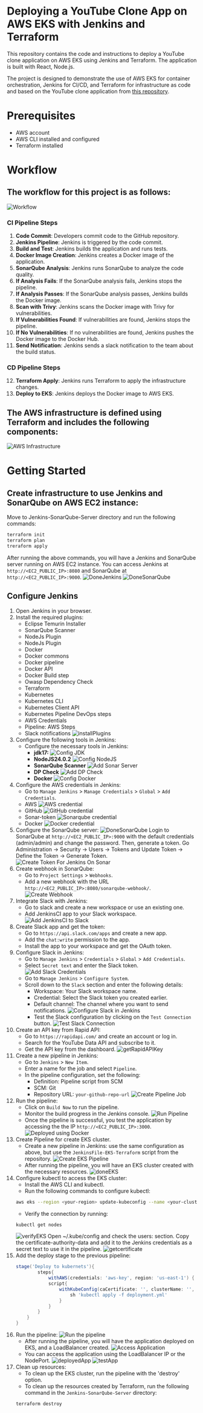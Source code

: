 # Deploying a YouTube Clone App on AWS EKS with Jenkins and Terraform
This repository contains the code and instructions to deploy a YouTube clone application on AWS EKS using Jenkins and Terraform. The application is built with React, Node.js.

The project is designed to demonstrate the use of AWS EKS for container orchestration, Jenkins for CI/CD, and Terraform for infrastructure as code and based on the YouTube clone application from [this repository](https://github.com/uniquesreedhar/Youtube-clone-app).
# Prerequisites
- AWS account
- AWS CLI installed and configured
- Terraform installed

# Workflow
## The workflow for this project is as follows:

![Workflow](/img/DevSecOps_final.png)
### CI Pipeline Steps
1. **Code Commit**: Developers commit code to the GitHub repository.
2. **Jenkins Pipeline**: Jenkins is triggered by the code commit.
3. **Build and Test**: Jenkins builds the application and runs tests.
4. **Docker Image Creation**: Jenkins creates a Docker image of the application.
5. **SonarQube Analysis**: Jenkins runs SonarQube to analyze the code quality.
6. **If Analysis Fails**: If the SonarQube analysis fails, Jenkins stops the pipeline.
7. **If Analysis Passes**: If the SonarQube analysis passes, Jenkins builds the Docker image.
8. **Scan with Trivy**: Jenkins scans the Docker image with Trivy for vulnerabilities.
9. **If Vulnerabilities Found**: If vulnerabilities are found, Jenkins stops the pipeline.
10. **If No Vulnerabilities**: If no vulnerabilities are found, Jenkins pushes the Docker image to the Docker Hub.
11. **Send Notification**: Jenkins sends a slack notification to the team about the build status.
### CD Pipeline Steps
12. **Terraform Apply**: Jenkins runs Terraform to apply the infrastructure changes.
13. **Deploy to EKS**: Jenkins deploys the Docker image to AWS EKS.

## The AWS infrastructure is defined using Terraform and includes the following components:
![AWS Infrastructure](/img/AWS-Data.jpg)


# Getting Started
## Create infrastructure to use Jenkins and SonarQube on AWS EC2 instance:
Move to Jenkins-SonarQube-Server directory and run the following commands:
```bash
terraform init
terraform plan
treraform apply
```
After running the above commands, you will have a Jenkins and SonarQube server running on AWS EC2 instance. You can access Jenkins at `http://<EC2_PUBLIC_IP>:8080` and SonarQube at `http://<EC2_PUBLIC_IP>:9000`.
![DoneJenkins](/img/DoneJenkins.png)
![DoneSonarQube](/img/DoneSonar.png)
## Configure Jenkins
1. Open Jenkins in your browser.
2. Install the required plugins:
    - Eclipse Temurin Installer 
    - SonarQube Scanner 
    - NodeJs Plugin 
    - NodeJs Plugin 
    - Docker
    - Docker commons
    - Docker pipeline
    - Docker API
    - Docker Build step
    - Owasp Dependency Check
    - Terraform
    - Kubernetes
    - Kubernetes CLI
    - Kubernetes Client API
    - Kubernetes Pipeline DevOps steps
    - AWS Credentials
    - Pipeline: AWS Steps
    - Slack notifications
![installPlugins](/img/installPlugins.png)
3. Configure the following tools in Jenkins:
    - Configure the necessary tools in Jenkins:
         - **jdk17:**
![Config JDK](/img/configJDK.png)
        - **NodeJS24.0.2**
![Config NodeJS](/img/configNodeJS.png)
        - **SonarQube Scanner**
![Add Sonar Server](/img/configSonar-scanner.png)
        - **DP Check**
![Add DP Check](/img/configDP-Check.png)
        - **Docker**
![Config Docker](/img/configDocker.png)
4. Configure the AWS credentials in Jenkins:
    - Go to `Manage Jenkins` > `Manage Credentials` > `Global` > `Add Credentials`.
    - AWS
![AWS credential](/img/addAWSCredentials.png)
    - GitHub
![GitHub credential](/img/addGithubCredentials.png)
    - Sonar-token
![Sonarqube credential](/img/addSonarCredentials.png)
    - Docker
![Docker credential](/img/addDockerCredentials.png)
5. Configure the SonarQube server:
![DoneSonarQube](/img/DoneSonar.png)
Login to SonarQube at `http://<EC2_PUBLIC_IP>:9000` with the default credentials (admin/admin) and change the password. Then, generate a token.
Go Administration → Security → Users → Tokens and Update Token → Define the Token → Generate Token.
![Create Token For Jenkins On Sonar](/img/createTokenForJenkinsOnSonar.png)
6. Create webhook in SonarQube:
   - Go to `Project Settings` > `Webhooks`.
   - Add a new webhook with the URL `http://<EC2_PUBLIC_IP>:8080/sonarqube-webhook/`.
![Create Webhook](/img/createWebhookForJenkinsOnSonar.png)
7. Integrate Slack with Jenkins:
   - Go to slack and create a new workspace or use an existing one.
   - Add JenkinsCI app to your Slack workspace.
   ![Add JenkinsCI to Slack](/img/addJenkinsIntoSlack.png)
8. Create Slack app and get the token:
   - Go to `https://api.slack.com/apps` and create a new app.
   - Add the `chat:write` permission to the app.
   - Install the app to your workspace and get the OAuth token.
9. Configure Slack in Jenkins:
   - Go to `Manage Jenkins` > `Credentials` > `Global` > `Add Credentials`.
   - Select `Secret text` and enter the Slack token.
   ![Add Slack Credentials](/img/addSlackCredentials.png)
   - Go to `Manage Jenkins` > `Configure System`.
   - Scroll down to the `Slack` section and enter the following details:
     - Workspace: Your Slack workspace name.
     - Credential: Select the Slack token you created earlier.
     - Default channel: The channel where you want to send notifications.
   ![Configure Slack in Jenkins](/img/configSlack.png)
     - Test the Slack configuration by clicking on the `Test Connection` button.
   ![Test Slack Connection](/img/configSlackSuccessfully.png)
10. Create an API key from Rapid API:
    - Go to `https://rapidapi.com/` and create an account or log in.
    - Search for the YouTube Data API and subscribe to it.
    - Get the API key from the dashboard.
    ![getRapidAPIKey](/img/getAPIToken.png)
11. Create a new pipeline in Jenkins:
    - Go to `Jenkins` > `New Item`.
    - Enter a name for the job and select `Pipeline`.
    - In the pipeline configuration, set the following:
      - Definition: Pipeline script from SCM
      - SCM: Git
      - Repository URL: `your-github-repo-url`
    ![Create Pipeline Job](/img/createPipeline.png)
12. Run the pipeline:
    - Click on `Build Now` to run the pipeline.
    - Monitor the build progress in the Jenkins console.
    ![Run Pipeline](/img/doneCIPipeline.png)
    - Once the pipeline is successful, you test the application by accessing the the IP `http://<EC2_PUBLIC_IP>:3000`.
    ![Deployed using Docker](/img/deployusingdocker.png)
13. Create Pipeline for create EKS cluster.
    - Create a new pipeline in Jenkins: use the same configuration as above, but use the `JenkinsFile-EKS-Terraform` script from the repository.
    ![Create EKS Pipeline](/img/createPipelineToCreateEKS.png)
    - After running the pipeline, you will have an EKS cluster created with the necessary resources.
    ![doneEKS](/img/createdEKS.png)
14. Configure kubectl to access the EKS cluster:
    - Install the AWS CLI and kubectl.
    - Run the following commands to configure kubectl:
    ```bash
    aws eks --region <your-region> update-kubeconfig --name <your-cluster-name>
    ```
    - Verify the connection by running:
    ```bash
    kubectl get nodes
    ```
    ![verifyEKS](/img/createdNodes.png)
    Open ~/.kube/config and check the users: section. Copy the certificate-authority-data and add it to the Jenkins credentials as a secret text to use it in the pipeline.
    ![getcertificate](/img/getK8sCert.png)
15. Add the deploy stage to the previous pipeline:
    ```groovy
    stage('Deploy to kubernets'){
            steps{
                withAWS(credentials: 'aws-key', region: 'us-east-1') {
                script{
                    withKubeConfig(caCertificate: '', clusterName: '', contextName: '', credentialsId: 'k8s', namespace: '', restrictKubeConfigAccess: false, serverUrl: '') {
                        sh 'kubectl apply -f deployment.yml'
                    }
                }
            }   
        }
    }
    ```
16. Run the pipeline:
![Run the pipeline](/img/donePipeline.png)
    - After running the pipeline, you will have the application deployed on EKS, and a LoadBalancer created.
    ![Access Application](/img/createdLB.png)
    - You can access the application using the LoadBalancer IP or the NodePort.
    ![deployedApp](/img/deploySuccessful.png)
    ![testApp](/img/testDeployment.png)
17. Clean up resources:
    - To clean up the EKS cluster, run the pipeline with the 'destroy' option.
    - To clean up the resources created by Terraform, run the following command in the `Jenkins-SonarQube-Server` directory:
    ```bash
    terraform destroy
    ```
    

